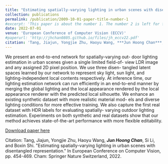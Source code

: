 ```yaml
---
title: "Estimating spatially-varying lighting in urban scenes with disentangled representation"
collection: publications
permalink: /publication/2009-10-01-paper-title-number-1
#excerpt: 'This paper is about the number 1. The number 2 is left for future work.'
date: 2022-07-01
venue: 'European Conference of Computer Vision (ECCV)'
#paperurl: 'http://jhchan0805.github.io/files/jh_eccv22.pdf'
citation: 'Tang, Jiajun, Yongjie Zhu, Haoyu Wang, ***Jun Hoong Chan***, Si Li, and Boxin Shi. "Estimating spatially-varying lighting in urban scenes with disentangled representation." In European Conference on Computer Vision, pp. 454-469. Cham: Springer Nature Switzerland, 2022.'
---
```

We present an end-to-end network for spatially-varying out- door lighting estimation in urban scenes given a single limited field-of- view LDR image and any assigned 2D pixel position. We use three disen- tangled latent spaces learned by our network to represent sky light, sun light, and lighting-independent local contents respectively. At inference time, our lighting estimation network can run efficiently in an end-to-end manner by merging the global lighting and the local appearance rendered by the local appearance renderer with the predicted local silhouette. We enhance an existing synthetic dataset with more realistic material mod- els and diverse lighting conditions for more effective training. We also capture the first real dataset with HDR labels for evaluating spatially- varying outdoor lighting estimation. Experiments on both synthetic and real datasets show that our method achieves state-of-the-art performance with more flexible editability.

[Download paper here](http://jhchan0805.github.io/files/jh_eccv22.pdf)

Citation: Tang, Jiajun, Yongjie Zhu, Haoyu Wang, ***Jun Hoong Chan***, Si Li, and Boxin Shi. "Estimating spatially-varying lighting in urban scenes with disentangled representation." In European Conference on Computer Vision, pp. 454-469. Cham: Springer Nature Switzerland, 2022.